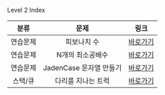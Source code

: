 Level 2 Index

|   분류   |          문제           |                                 링크                                 |
| :------: | :---------------------: | :------------------------------------------------------------------: |
| 연습문제 |       피보나치 수       | [바로가기](https://programmers.co.kr/learn/courses/30/lessons/12945) |
| 연습문제 |    N개의 최소공배수     | [바로가기](https://programmers.co.kr/learn/courses/30/lessons/12953) |
| 연습문제 | JadenCase 문자열 만들기 | [바로가기](https://programmers.co.kr/learn/courses/30/lessons/12951) |
| 스택/큐  |   다리를 지나는 트럭    | [바로가기](https://programmers.co.kr/learn/courses/30/lessons/42583) |
